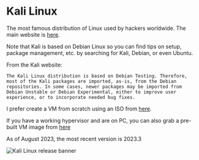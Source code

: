 # Kali Linux

The most famous distribution of Linux used by hackers worldwide. The main website is [here](https://www.kali.org/).

Note that Kali is based on Debian Linux so you can find tips on setup, package management, etc. by searching for Kali, Debian, or even Ubuntu.

From the Kali website:


```The Kali Linux distribution is based on Debian Testing. Therefore, most of the Kali packages are imported, as-is, from the Debian repositories. In some cases, newer packages may be imported from Debian Unstable or Debian Experimental, either to improve user experience, or to incorporate needed bug fixes.```

I prefer create a VM from scratch using an ISO from [here](https://www.kali.org/get-kali/#kali-installer-images).

If you have a working hypervisor and are on PC, you can also grab a pre-built VM image from [here](https://www.kali.org/get-kali/#kali-virtual-machines)

As of August 2023, the most recent version is 2023.3

![Kali Linux release banner](banner-2023.3-release.jpg)